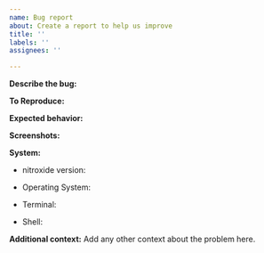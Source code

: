 ```yaml
---
name: Bug report
about: Create a report to help us improve
title: ''
labels: ''
assignees: ''

---
```


**Describe the bug:**
<!-- A clear description of what the bug is -->

**To Reproduce:**
<!-- Numbered steps to reproduce the behavior -->

**Expected behavior:**
<!-- Describe what you expect to happen -->

**Screenshots:**
<!-- Screenshots in context with the problem -->

**System:**
<!-- (`nitroxide --version`) -->
- nitroxide version:

<!-- [e.g. Windows 10, Arch Linux w/ kernel 5.16.2] -->
- Operating System:

<!-- [e.g. Kitty 0.24.1, Alacritty 0.10.0] -->
- Terminal:

<!-- [e.g. Bash 5.1.16, Fish 3.3.1] -->
- Shell:

**Additional context:**
Add any other context about the problem here.
